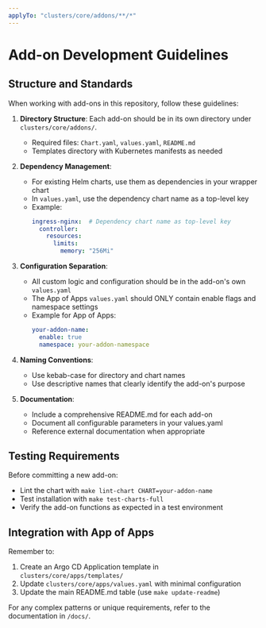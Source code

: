 ```yaml
---
applyTo: "clusters/core/addons/**/*"
---
```

# Add-on Development Guidelines

## Structure and Standards

When working with add-ons in this repository, follow these guidelines:

1. **Directory Structure**: Each add-on should be in its own directory under `clusters/core/addons/`.
   - Required files: `Chart.yaml`, `values.yaml`, `README.md`
   - Templates directory with Kubernetes manifests as needed

2. **Dependency Management**:
   - For existing Helm charts, use them as dependencies in your wrapper chart
   - In `values.yaml`, use the dependency chart name as a top-level key
   - Example:
     ```yaml
     ingress-nginx:  # Dependency chart name as top-level key
       controller:
         resources:
           limits:
             memory: "256Mi"
     ```

3. **Configuration Separation**:
   - All custom logic and configuration should be in the add-on's own `values.yaml`
   - The App of Apps `values.yaml` should ONLY contain enable flags and namespace settings
   - Example for App of Apps:
     ```yaml
     your-addon-name:
       enable: true
       namespace: your-addon-namespace
     ```

4. **Naming Conventions**:
   - Use kebab-case for directory and chart names
   - Use descriptive names that clearly identify the add-on's purpose

5. **Documentation**:
   - Include a comprehensive README.md for each add-on
   - Document all configurable parameters in your values.yaml
   - Reference external documentation when appropriate

## Testing Requirements

Before committing a new add-on:
- Lint the chart with `make lint-chart CHART=your-addon-name`
- Test installation with `make test-charts-full`
- Verify the add-on functions as expected in a test environment

## Integration with App of Apps

Remember to:
1. Create an Argo CD Application template in `clusters/core/apps/templates/`
2. Update `clusters/core/apps/values.yaml` with minimal configuration
3. Update the main README.md table (use `make update-readme`)

For any complex patterns or unique requirements, refer to the documentation in `/docs/`.
